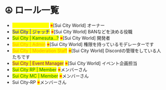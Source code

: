 # ☮ ロール一覧



* <mark style="color:yellow;">Sui City | Director</mark> <mark style="color:red;">※</mark>\[Sui City World] オーナー
* <mark style="color:blue;">Sui City | ジャッチ</mark> <mark style="color:red;">※</mark>\[Sui City World] BANなどを決める役職
* <mark style="color:green;">Sui City | Kamesuta...?</mark> <mark style="color:red;">※</mark>\[Sui City World] 開発者
* <mark style="color:orange;">Sui City | Admin</mark> <mark style="color:red;">※</mark>\[Sui City World] 権限を持っているモデレーターです
* <mark style="color:orange;">Sui City | Moderation Staff</mark> <mark style="color:red;">※</mark>\[Sui City World] Discordの管理をしている人たちです
* <mark style="color:purple;">Sui City | Event Manager</mark> <mark style="color:red;">※</mark>\[Sui City World] イベント企画担当
* <mark style="color:green;">Sui City RP | Member</mark>  <mark style="color:red;">※</mark>メンバーさん
* <mark style="color:green;">Sui City MC | Member</mark> <mark style="color:red;">※</mark>メンバーさん
* Sui City-RP <mark style="color:red;">※</mark>メンバーさん

